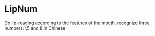 # LipNum
Do lip-reading according to the features of the mouth.
recognize three numbers:1,5 and 8 in Chinese
